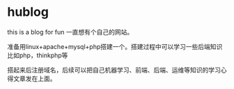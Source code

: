 # hublog
this is a blog for fun
一直想有个自己的网站。

准备用linux+apache+mysql+php搭建一个。搭建过程中可以学习一些后端知识比如php，thinkphp等

搭起来后注册域名，后续可以把自己机器学习、前端、后端、运维等知识的学习心得文章发在上面。